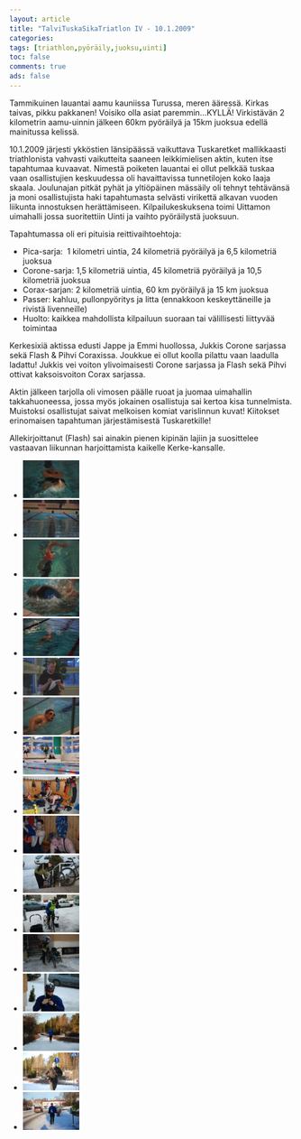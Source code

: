 ```yaml
---
layout: article 
title: "TalviTuskaSikaTriatlon IV - 10.1.2009" 
categories: 
tags: [triathlon,pyöräily,juoksu,uinti]
toc: false 
comments: true 
ads: false 
---
```


Tammikuinen lauantai aamu kauniissa Turussa, meren ääressä. Kirkas
taivas, pikku pakkanen! Voisiko olla asiat paremmin…KYLLÄ! Virkistävän 2
kilometrin aamu-uinnin jälkeen 60km pyöräilyä ja 15km juoksua edellä
mainitussa kelissä.

10.1.2009 järjesti ykköstien länsipäässä vaikuttava Tuskaretket
mallikkaasti triathlonista vahvasti vaikutteita saaneen leikkimielisen
aktin, kuten itse tapahtumaa kuvaavat. Nimestä poiketen lauantai ei
ollut pelkkää tuskaa vaan osallistujien keskuudessa oli havaittavissa
tunnetilojen koko laaja skaala. Joulunajan pitkät pyhät ja yltiöpäinen
mässäily oli tehnyt tehtävänsä ja moni osallistujista haki tapahtumasta
selvästi virikettä alkavan vuoden liikunta innostuksen herättämiseen.
Kilpailukeskuksena toimi Uittamon uimahalli jossa suoritettiin Uinti ja
vaihto pyöräilystä juoksuun.

Tapahtumassa oli eri pituisia reittivaihtoehtoja:

-   Pica-sarja:  1 kilometri uintia, 24 kilometriä pyöräilyä ja 6,5
    kilometriä juoksua
-   Corone-sarja: 1,5 kilometriä uintia, 45 kilometriä pyöräilyä ja 10,5
    kilometriä juoksua
-   Corax-sarjan: 2 kilometriä uintia, 60 km pyöräilyä ja 15 km juoksua
-   Passer: kahluu, pullonpyöritys ja litta (ennakkoon keskeyttäneille
    ja rivistä livenneille)
-   Huolto: kaikkea mahdollista kilpailuun suoraan tai välillisesti
    liittyvää toimintaa

Kerkesixiä aktissa edusti Jappe ja Emmi huollossa, Jukkis Corone
sarjassa sekä Flash & Pihvi Coraxissa. Joukkue ei ollut koolla pilattu
vaan laadulla ladattu! Jukkis vei voiton ylivoimaisesti Corone sarjassa
ja Flash sekä Pihvi ottivat kaksoisvoiton Corax sarjassa.

Aktin jälkeen tarjolla oli vimosen päälle ruoat ja juomaa uimahallin
takkahuoneessa, jossa myös jokainen osallistuja sai kertoa kisa
tunnelmista. Muistoksi osallistujat saivat melkoisen komiat varislinnun
kuvat! Kiitokset erinomaisen tapahtuman järjestämisestä Tuskaretkille!

Allekirjoittanut (Flash) sai ainakin pienen kipinän lajiin ja
suosittelee vastaavan liikunnan harjoittamista kaikelle Kerke-kansalle.

<div class="th-grid image-gallery" markdown="1">

-   [![](/images/talvi-tuska-sika-triatlon-iv/Thumbnails/20090110%20Turku%20016.jpg)](/images/talvi-tuska-sika-triatlon-iv/20090110%20Turku%20016.jpg)
-   [![](/images/talvi-tuska-sika-triatlon-iv/Thumbnails/20090110%20Turku%20018.jpg)](/images/talvi-tuska-sika-triatlon-iv/20090110%20Turku%20018.jpg)
-   [![](/images/talvi-tuska-sika-triatlon-iv/Thumbnails/20090110%20Turku%20043.jpg)](/images/talvi-tuska-sika-triatlon-iv/20090110%20Turku%20043.jpg)
-   [![](/images/talvi-tuska-sika-triatlon-iv/Thumbnails/20090110%20Turku%20057.jpg)](/images/talvi-tuska-sika-triatlon-iv/20090110%20Turku%20057.jpg)
-   [![](/images/talvi-tuska-sika-triatlon-iv/Thumbnails/20090110%20Turku%20059.jpg)](/images/talvi-tuska-sika-triatlon-iv/20090110%20Turku%20059.jpg)
-   [![](/images/talvi-tuska-sika-triatlon-iv/Thumbnails/20090110%20Turku%20066.jpg)](/images/talvi-tuska-sika-triatlon-iv/20090110%20Turku%20066.jpg)
-   [![](/images/talvi-tuska-sika-triatlon-iv/Thumbnails/20090110%20Turku%20078.jpg)](/images/talvi-tuska-sika-triatlon-iv/20090110%20Turku%20078.jpg)
-   [![](/images/talvi-tuska-sika-triatlon-iv/Thumbnails/20090110%20Turku%20080.jpg)](/images/talvi-tuska-sika-triatlon-iv/20090110%20Turku%20080.jpg)
-   [![](/images/talvi-tuska-sika-triatlon-iv/Thumbnails/20090110%20Turku%20113.jpg)](/images/talvi-tuska-sika-triatlon-iv/20090110%20Turku%20113.jpg)
-   [![](/images/talvi-tuska-sika-triatlon-iv/Thumbnails/20090110%20Turku%20114.jpg)](/images/talvi-tuska-sika-triatlon-iv/20090110%20Turku%20114.jpg)
-   [![](/images/talvi-tuska-sika-triatlon-iv/Thumbnails/20090110%20Turku%20122.jpg)](/images/talvi-tuska-sika-triatlon-iv/20090110%20Turku%20122.jpg)
-   [![](/images/talvi-tuska-sika-triatlon-iv/Thumbnails/20090110%20Turku%20125.jpg)](/images/talvi-tuska-sika-triatlon-iv/20090110%20Turku%20125.jpg)
-   [![](/images/talvi-tuska-sika-triatlon-iv/Thumbnails/20090110%20Turku%20131.jpg)](/images/talvi-tuska-sika-triatlon-iv/20090110%20Turku%20131.jpg)
-   [![](/images/talvi-tuska-sika-triatlon-iv/Thumbnails/20090110%20Turku%20166.jpg)](/images/talvi-tuska-sika-triatlon-iv/20090110%20Turku%20166.jpg)
-   [![](/images/talvi-tuska-sika-triatlon-iv/Thumbnails/20090110%20Turku%20276.jpg)](/images/talvi-tuska-sika-triatlon-iv/20090110%20Turku%20276.jpg)
-   [![](/images/talvi-tuska-sika-triatlon-iv/Thumbnails/20090110%20Turku%20288.jpg)](/images/talvi-tuska-sika-triatlon-iv/20090110%20Turku%20288.jpg)
-   [![](/images/talvi-tuska-sika-triatlon-iv/Thumbnails/20090110%20Turku%20329.jpg)](/images/talvi-tuska-sika-triatlon-iv/20090110%20Turku%20329.jpg)

</div>
